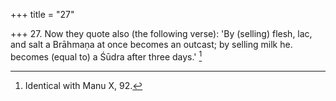 +++
title = "27"

+++
27. Now they quote also (the following verse): 'By (selling) flesh, lac, and salt a Brāhmaṇa at once becomes an outcast; by selling milk he. becomes (equal to) a Śūdra after three days.' [^16] 


[^16]:  Identical with Manu X, 92.
